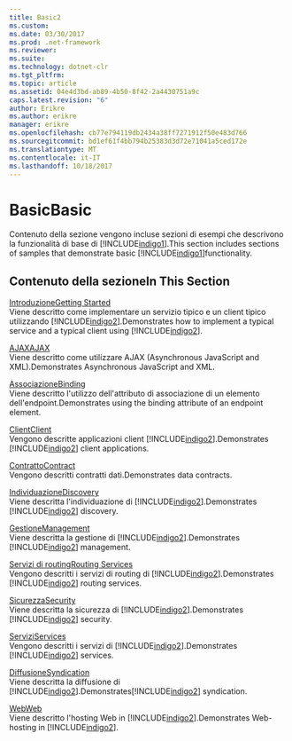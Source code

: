 ```yaml
---
title: Basic2
ms.custom: 
ms.date: 03/30/2017
ms.prod: .net-framework
ms.reviewer: 
ms.suite: 
ms.technology: dotnet-clr
ms.tgt_pltfrm: 
ms.topic: article
ms.assetid: 04e4d3bd-ab89-4b50-8f42-2a4430751a9c
caps.latest.revision: "6"
author: Erikre
ms.author: erikre
manager: erikre
ms.openlocfilehash: cb77e794119db2434a38ff7271912f50e483d766
ms.sourcegitcommit: bd1ef61f4bb794b25383d3d72e71041a5ced172e
ms.translationtype: MT
ms.contentlocale: it-IT
ms.lasthandoff: 10/18/2017
---
```

# <a name="basic"></a><span data-ttu-id="6b853-102">Basic</span><span class="sxs-lookup"><span data-stu-id="6b853-102">Basic</span></span>
<span data-ttu-id="6b853-103">Contenuto della sezione vengono incluse sezioni di esempi che descrivono la funzionalità di base di [!INCLUDE[indigo1](../../../../includes/indigo1-md.md)].</span><span class="sxs-lookup"><span data-stu-id="6b853-103">This section includes sections of samples that demonstrate basic [!INCLUDE[indigo1](../../../../includes/indigo1-md.md)]functionality.</span></span>  
  
## <a name="in-this-section"></a><span data-ttu-id="6b853-104">Contenuto della sezione</span><span class="sxs-lookup"><span data-stu-id="6b853-104">In This Section</span></span>  
 [<span data-ttu-id="6b853-105">Introduzione</span><span class="sxs-lookup"><span data-stu-id="6b853-105">Getting Started</span></span>](../../../../docs/framework/wcf/samples/getting-started-sample.md)  
 <span data-ttu-id="6b853-106">Viene descritto come implementare un servizio tipico e un client tipico utilizzando [!INCLUDE[indigo2](../../../../includes/indigo2-md.md)].</span><span class="sxs-lookup"><span data-stu-id="6b853-106">Demonstrates how to implement a typical service and a typical client using [!INCLUDE[indigo2](../../../../includes/indigo2-md.md)].</span></span>  
  
 [<span data-ttu-id="6b853-107">AJAX</span><span class="sxs-lookup"><span data-stu-id="6b853-107">AJAX</span></span>](../../../../docs/framework/wcf/samples/ajax.md)  
 <span data-ttu-id="6b853-108">Viene descritto come utilizzare AJAX (Asynchronous JavaScript and XML).</span><span class="sxs-lookup"><span data-stu-id="6b853-108">Demonstrates Asynchronous JavaScript and XML.</span></span>  
  
 [<span data-ttu-id="6b853-109">Associazione</span><span class="sxs-lookup"><span data-stu-id="6b853-109">Binding</span></span>](../../../../docs/framework/wcf/samples/binding.md)  
 <span data-ttu-id="6b853-110">Viene descritto l'utilizzo dell'attributo di associazione di un elemento dell'endpoint.</span><span class="sxs-lookup"><span data-stu-id="6b853-110">Demonstrates using the binding attribute of an endpoint element.</span></span>  
  
 [<span data-ttu-id="6b853-111">Client</span><span class="sxs-lookup"><span data-stu-id="6b853-111">Client</span></span>](../../../../docs/framework/wcf/samples/client.md)  
 <span data-ttu-id="6b853-112">Vengono descritte applicazioni client [!INCLUDE[indigo2](../../../../includes/indigo2-md.md)].</span><span class="sxs-lookup"><span data-stu-id="6b853-112">Demonstrates [!INCLUDE[indigo2](../../../../includes/indigo2-md.md)] client applications.</span></span>  
  
 [<span data-ttu-id="6b853-113">Contratto</span><span class="sxs-lookup"><span data-stu-id="6b853-113">Contract</span></span>](../../../../docs/framework/wcf/samples/contract.md)  
 <span data-ttu-id="6b853-114">Vengono descritti contratti dati.</span><span class="sxs-lookup"><span data-stu-id="6b853-114">Demonstrates data contracts.</span></span>  
  
 [<span data-ttu-id="6b853-115">Individuazione</span><span class="sxs-lookup"><span data-stu-id="6b853-115">Discovery</span></span>](../../../../docs/framework/wcf/samples/discovery-samples.md)  
 <span data-ttu-id="6b853-116">Viene descritta l'individuazione di [!INCLUDE[indigo2](../../../../includes/indigo2-md.md)].</span><span class="sxs-lookup"><span data-stu-id="6b853-116">Demonstrates [!INCLUDE[indigo2](../../../../includes/indigo2-md.md)] discovery.</span></span>  
  
 [<span data-ttu-id="6b853-117">Gestione</span><span class="sxs-lookup"><span data-stu-id="6b853-117">Management</span></span>](../../../../docs/framework/wcf/samples/management.md)  
 <span data-ttu-id="6b853-118">Viene descritta la gestione di [!INCLUDE[indigo2](../../../../includes/indigo2-md.md)].</span><span class="sxs-lookup"><span data-stu-id="6b853-118">Demonstrates [!INCLUDE[indigo2](../../../../includes/indigo2-md.md)] management.</span></span>  
  
 [<span data-ttu-id="6b853-119">Servizi di routing</span><span class="sxs-lookup"><span data-stu-id="6b853-119">Routing Services</span></span>](../../../../docs/framework/wcf/samples/routing-services.md)  
 <span data-ttu-id="6b853-120">Vengono descritti i servizi di routing di [!INCLUDE[indigo2](../../../../includes/indigo2-md.md)].</span><span class="sxs-lookup"><span data-stu-id="6b853-120">Demonstrates [!INCLUDE[indigo2](../../../../includes/indigo2-md.md)] routing services.</span></span>  
  
 [<span data-ttu-id="6b853-121">Sicurezza</span><span class="sxs-lookup"><span data-stu-id="6b853-121">Security</span></span>](../../../../docs/framework/wcf/samples/security-in-wcf.md)  
 <span data-ttu-id="6b853-122">Viene descritta la sicurezza di [!INCLUDE[indigo2](../../../../includes/indigo2-md.md)].</span><span class="sxs-lookup"><span data-stu-id="6b853-122">Demonstrates [!INCLUDE[indigo2](../../../../includes/indigo2-md.md)] security.</span></span>  
  
 [<span data-ttu-id="6b853-123">Servizi</span><span class="sxs-lookup"><span data-stu-id="6b853-123">Services</span></span>](../../../../docs/framework/wcf/samples/services.md)  
 <span data-ttu-id="6b853-124">Vengono descritti i servizi di [!INCLUDE[indigo2](../../../../includes/indigo2-md.md)].</span><span class="sxs-lookup"><span data-stu-id="6b853-124">Demonstrates [!INCLUDE[indigo2](../../../../includes/indigo2-md.md)] services.</span></span>  
  
 [<span data-ttu-id="6b853-125">Diffusione</span><span class="sxs-lookup"><span data-stu-id="6b853-125">Syndication</span></span>](../../../../docs/framework/wcf/samples/syndication.md)  
 <span data-ttu-id="6b853-126">Viene descritta la diffusione di [!INCLUDE[indigo2](../../../../includes/indigo2-md.md)].</span><span class="sxs-lookup"><span data-stu-id="6b853-126">Demonstrates[!INCLUDE[indigo2](../../../../includes/indigo2-md.md)] syndication.</span></span>  
  
 [<span data-ttu-id="6b853-127">Web</span><span class="sxs-lookup"><span data-stu-id="6b853-127">Web</span></span>](../../../../docs/framework/wcf/samples/web.md)  
 <span data-ttu-id="6b853-128">Viene descritto l'hosting Web in [!INCLUDE[indigo2](../../../../includes/indigo2-md.md)].</span><span class="sxs-lookup"><span data-stu-id="6b853-128">Demonstrates Web-hosting in [!INCLUDE[indigo2](../../../../includes/indigo2-md.md)].</span></span>
